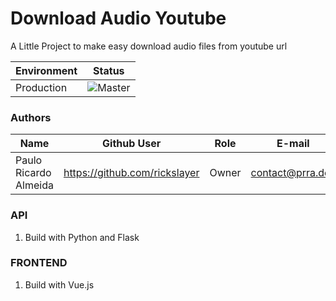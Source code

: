 # Download Audio Youtube
A Little Project to make easy download audio files from youtube url

| Environment | Status                                                                                             |
|------------|----------------------------------------------------------------------------------------------------|
| Production | ![Master](https://github.com/rickslayer/download-audio-youtube/badge.svg?branch=master) |


### Authors

| Name                  | Github User                     | Role | E-mail                           |
|-----------------------|---------------------------------|------|----------------------------------|
| Paulo Ricardo Almeida | https://github.com/rickslayer   |Owner | contact@prra.dev                 |


### API

 1. Build with Python and Flask

### FRONTEND

 1. Build with Vue.js
